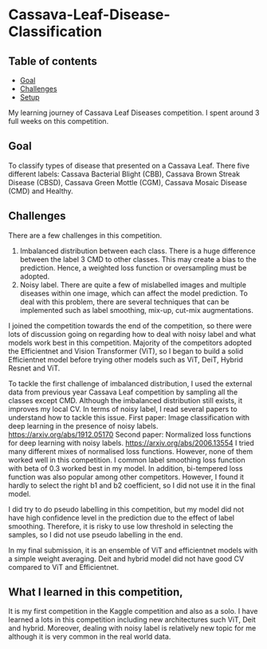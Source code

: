 # Cassava-Leaf-Disease-Classification

## Table of contents
* [Goal](#Goal)
* [Challenges](#challenges)
* [Setup](#setup)

My learning journey of Cassava Leaf Diseases competition. I spent around 3 full weeks on this competition. 

## Goal
To classify types of disease that presented on a Cassava Leaf. There five different labels: Cassava Bacterial Blight (CBB), Cassava Brown Streak Disease (CBSD), Cassava Green Mottle (CGM), Cassava Mosaic Disease (CMD) and Healthy.

## Challenges 
There are a few challenges in this competition.
1. Imbalanced distribution between each class. There is a huge difference between the label 3 CMD to other classes. This may create a bias to the prediction. Hence, a weighted loss function or oversampling must be adopted. 
2. Noisy label. There are quite a few of mislabelled images and multiple diseases within one image, which can affect the model prediction. To deal with this problem, there are several techniques that can be implemented such as label smoothing, mix-up, cut-mix augmentations.

I joined the competition towards the end of the competition, so there were lots of discussion going on regarding how to deal with noisy label and what models work best in this competition. Majority of the competitors adopted the Efficientnet and Vision Transformer (ViT), so I began to build a solid Efficientnet model before trying other models such as ViT, DeiT, Hybrid Resnet and ViT. 

To tackle the first challenge of imbalanced distribution, I used the external data from previous year Cassava Leaf competition by sampling all the classes except CMD. Although the imbalanced distribution still exists, it improves my local CV. 
In terms of noisy label, I read several papers to understand how to tackle this issue. 
First paper: Image classification with deep learning in the presence of noisy labels.
https://arxiv.org/abs/1912.05170
Second paper: Normalized loss functions for deep learning with noisy labels.
https://arxiv.org/abs/2006.13554
I tried many different mixes of normalised loss functions. However, none of them worked well in this competition. I common label smoothing loss function with beta of 0.3 worked best in my model. In addition, bi-tempered loss function was also popular among other competitors. However, I found it hardly to select the right b1 and b2 coefficient, so I did not use it in the final model. 

I did try to do pseudo labelling in this competition, but my model did not have high confidence level in the prediction due to the effect of label smoothing. Therefore, it is risky to use low threshold in selecting the samples, so I did not use pseudo labelling in the end. 

In my final submission, it is an ensemble of ViT and efficientnet models with a simple weight averaging. Deit and hybrid model did not have good CV compared to ViT and Efficientnet. 

## What I learned in this competition, 
It is my first competition in the Kaggle competition and also as a solo. I have learned a lots in this competition including new architectures such ViT, Deit and hybrid. Moreover, dealing with noisy label is relatively new topic for me although it is very common in the real world data. 
